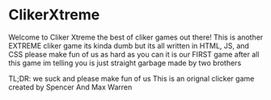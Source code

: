 # ClikerXtreme
Welcome to Cliker Xtreme the best of cliker games out there!
This is another EXTREME cliker game its kinda dumb but its all written in HTML, JS, and CSS
please make fun of us as hard as you can it is our FIRST game after all
this game im telling you is just straight garbage made by two brothers 






















TL;DR:
we suck and please make fun of us
This is an orignal clicker game created by Spencer And Max Warren